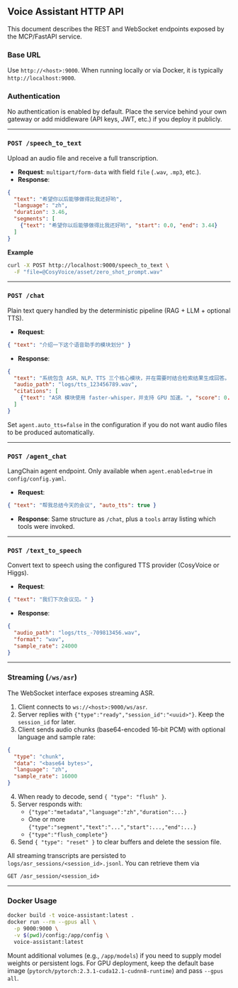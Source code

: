 ﻿## Voice Assistant HTTP API

This document describes the REST and WebSocket endpoints exposed by the MCP/FastAPI service.

### Base URL

Use `http://<host>:9000`. When running locally or via Docker, it is typically `http://localhost:9000`.

### Authentication

No authentication is enabled by default. Place the service behind your own gateway or add middleware (API keys, JWT, etc.) if you deploy it publicly.

---

### `POST /speech_to_text`

Upload an audio file and receive a full transcription.

- **Request**: `multipart/form-data` with field `file` (`.wav`, `.mp3`, etc.).
- **Response**:

```json
{
  "text": "希望你以后能够做得比我还好哟",
  "language": "zh",
  "duration": 3.46,
  "segments": [
    {"text": "希望你以后能够做得比我还好哟", "start": 0.0, "end": 3.44}
  ]
}
```

**Example**

```bash
curl -X POST http://localhost:9000/speech_to_text \
  -F "file=@CosyVoice/asset/zero_shot_prompt.wav"
```

---

### `POST /chat`

Plain text query handled by the deterministic pipeline (RAG + LLM + optional TTS).

- **Request**:

```json
{ "text": "介绍一下这个语音助手的模块划分" }
```

- **Response**:

```json
{
  "text": "系统包含 ASR、NLP、TTS 三个核心模块，并在需要时结合检索结果生成回答。",
  "audio_path": "logs/tts_123456789.wav",
  "citations": [
    {"text": "ASR 模块使用 faster-whisper，并支持 GPU 加速。", "score": 0.73, "metadata": {}}
  ]
}
```

Set `agent.auto_tts=false` in the configuration if you do not want audio files to be produced automatically.

---

### `POST /agent_chat`

LangChain agent endpoint. Only available when `agent.enabled=true` in `config/config.yaml`.

- **Request**:

```json
{ "text": "帮我总结今天的会议", "auto_tts": true }
```

- **Response**: Same structure as `/chat`, plus a `tools` array listing which tools were invoked.

---

### `POST /text_to_speech`

Convert text to speech using the configured TTS provider (CosyVoice or Higgs).

- **Request**:

```json
{ "text": "我们下次会议见。" }
```

- **Response**:

```json
{
  "audio_path": "logs/tts_-709813456.wav",
  "format": "wav",
  "sample_rate": 24000
}
```

---

### Streaming (`/ws/asr`)

The WebSocket interface exposes streaming ASR.

1. Client connects to `ws://<host>:9000/ws/asr`.
2. Server replies with `{"type":"ready","session_id":"<uuid>"}`. Keep the `session_id` for later.
3. Client sends audio chunks (base64-encoded 16-bit PCM) with optional language and sample rate:

```json
{
  "type": "chunk",
  "data": "<base64 bytes>",
  "language": "zh",
  "sample_rate": 16000
}
```

4. When ready to decode, send `{ "type": "flush" }`.
5. Server responds with:
   - `{"type":"metadata","language":"zh","duration":...}`
   - One or more `{"type":"segment","text":"...","start":...,"end":...}`
   - `{"type":"flush_complete"}`
6. Send `{ "type": "reset" }` to clear buffers and delete the session file.

All streaming transcripts are persisted to `logs/asr_sessions/<session_id>.jsonl`. You can retrieve them via

```
GET /asr_session/<session_id>
```

---

### Docker Usage

```bash
docker build -t voice-assistant:latest .
docker run --rm --gpus all \
  -p 9000:9000 \
  -v $(pwd)/config:/app/config \
  voice-assistant:latest
```

Mount additional volumes (e.g., `/app/models`) if you need to supply model weights or persistent logs. For GPU deployment, keep the default base image (`pytorch/pytorch:2.3.1-cuda12.1-cudnn8-runtime`) and pass `--gpus all`.
